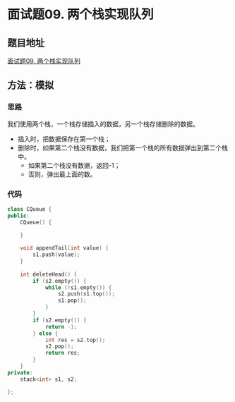 # 面试题09. 两个栈实现队列

## 题目地址

[面试题09. 两个栈实现队列]()

## 方法：模拟

### 思路

我们使用两个栈，一个栈存储插入的数据，另一个栈存储删除的数据。

* 插入时，把数据保存在第一个栈；
* 删除时，如果第二个栈没有数据，我们把第一个栈的所有数据弹出到第二个栈中。
  * 如果第二个栈没有数据，返回-1；
  * 否则，弹出最上面的数。

### 代码

```C++
class CQueue {
public:
    CQueue() {

    }
    
    void appendTail(int value) {
        s1.push(value);
    }
    
    int deleteHead() {
        if (s2.empty()) {
            while (!s1.empty()) {
                s2.push(s1.top());
                s1.pop();
            }
        }
        if (s2.empty()) {
            return -1;
        } else {
            int res = s2.top();
            s2.pop();
            return res;
        }
    }
private:
    stack<int> s1, s2;

};
```

